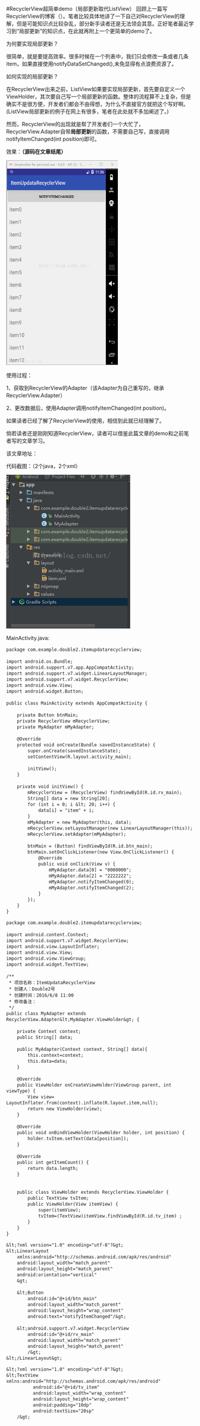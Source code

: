 #RecyclerView超简单demo（局部更新取代ListView）
回顾上一篇写RecyclerView的博客（）。笔者比较具体地讲了一下自己对RecyclerView的理解，但是可能知识点比较杂乱，部分新手读者还是无法领会其意。正好笔者最近学习到“局部更新”的知识点，在此就再附上一个更简单的demo了。

 

为何要实现局部更新？

很简单，就是要提高效率。很多时候在一个列表中，我们只会修改一条或者几条item，如果直接使用notifyDataSetChanged(),未免显得有点浪费资源了。

 

如何实现的局部更新？

在RecyclerView出来之前，ListView如果要实现局部更新，首先要自定义一个ViewHolder，其次要自己写一个局部更新的函数。整体的流程算不上复杂，但是确实不是很方便，开发者们都会不由得想，为什么不直接官方就把这个写好啊。(ListView局部更新的例子在网上有很多，笔者在此处就不多加阐述了。)

然而，RecyclerView的出现就是帮了开发者们一个大忙了，RecyclerView.Adapter自带**局部更新**的函数，不需要自己写，直接调用notifyItemChanged(int position)即可。

 

效果：**（源码在文章结尾）**

<img src="https://raw.githubusercontent.com/Double2hao/xujiajia_blog/main/img/2950.png" width="300" height="550" alt=""> 

 

使用过程：

1、获取到RecyclerView的Adapter（该Adapter为自己重写的，继承RecyclerView.Adapter）

2、更改数据后，使用Adapter调用notifyItemChanged(int position)。

 

如果读者已经了解了RecyclerView的使用，相信到此就已经理解了。

倘若读者还是刚刚知道RecyclerView，读者可以借鉴此篇文章的demo和之前笔者写的文章学习。

该文章地址： 

 

代码截图：（2个java，2个xml）

<img src="https://raw.githubusercontent.com/Double2hao/xujiajia_blog/main/img/2951.png" alt=""> 

 

MainActivity.java:



```
package com.example.double2.itemupdatarecyclerview;

import android.os.Bundle;
import android.support.v7.app.AppCompatActivity;
import android.support.v7.widget.LinearLayoutManager;
import android.support.v7.widget.RecyclerView;
import android.view.View;
import android.widget.Button;

public class MainActivity extends AppCompatActivity {

    private Button btnMain;
    private RecyclerView mRecyclerView;
    private MyAdapter mMyAdapter;

    @Override
    protected void onCreate(Bundle savedInstanceState) {
        super.onCreate(savedInstanceState);
        setContentView(R.layout.activity_main);

        initView();
    }

    private void initView() {
        mRecyclerView = (RecyclerView) findViewById(R.id.rv_main);
        String[] data = new String[20];
        for (int i = 0; i &lt; 20; i++) {
            data[i] = "item" + i;
        }
        mMyAdapter = new MyAdapter(this, data);
        mRecyclerView.setLayoutManager(new LinearLayoutManager(this));
        mRecyclerView.setAdapter(mMyAdapter);

        btnMain = (Button) findViewById(R.id.btn_main);
        btnMain.setOnClickListener(new View.OnClickListener() {
            @Override
            public void onClick(View v) {
                mMyAdapter.data[0] = "0000000";
                mMyAdapter.data[2] = "2222222";
                mMyAdapter.notifyItemChanged(0);
                mMyAdapter.notifyItemChanged(2);
            }
        });
    }
}

```



 



```
package com.example.double2.itemupdatarecyclerview;

import android.content.Context;
import android.support.v7.widget.RecyclerView;
import android.view.LayoutInflater;
import android.view.View;
import android.view.ViewGroup;
import android.widget.TextView;

/**
 * 项目名称：ItemUpdataRecyclerView
 * 创建人：Double2号
 * 创建时间：2016/6/8 11:00
 * 修改备注：
 */
public class MyAdapter extends RecyclerView.Adapter&lt;MyAdapter.ViewHolder&gt; {

    private Context context;
    public String[] data;

    public MyAdapter(Context context, String[] data){
        this.context=context;
        this.data=data;
    }

    @Override
    public ViewHolder onCreateViewHolder(ViewGroup parent, int viewType) {
        View view= LayoutInflater.from(context).inflate(R.layout.item,null);
        return new ViewHolder(view);
    }

    @Override
    public void onBindViewHolder(ViewHolder holder, int position) {
        holder.tvItem.setText(data[position]);
    }

    @Override
    public int getItemCount() {
        return data.length;
    }


    public class ViewHolder extends RecyclerView.ViewHolder {
        public TextView tvItem;
        public ViewHolder(View itemView) {
            super(itemView);
            tvItem=(TextView)itemView.findViewById(R.id.tv_item) ;
        }
    }
}

```





```
&lt;?xml version="1.0" encoding="utf-8"?&gt;
&lt;LinearLayout
    xmlns:android="http://schemas.android.com/apk/res/android"
    android:layout_width="match_parent"
    android:layout_height="match_parent"
    android:orientation="vertical"
    &gt;

    &lt;Button
        android:id="@+id/btn_main"
        android:layout_width="match_parent"
        android:layout_height="wrap_content"
        android:text="notifyItemChanged"/&gt;

    &lt;android.support.v7.widget.RecyclerView
        android:id="@+id/rv_main"
        android:layout_width="match_parent"
        android:layout_height="match_parent"
        /&gt;
&lt;/LinearLayout&gt;

```





```
&lt;?xml version="1.0" encoding="utf-8"?&gt;
&lt;TextView xmlns:android="http://schemas.android.com/apk/res/android"
          android:id="@+id/tv_item"
          android:layout_width="wrap_content"
          android:layout_height="wrap_content"
          android:padding="10dp"
          android:textSize="20sp"
    /&gt;

```

